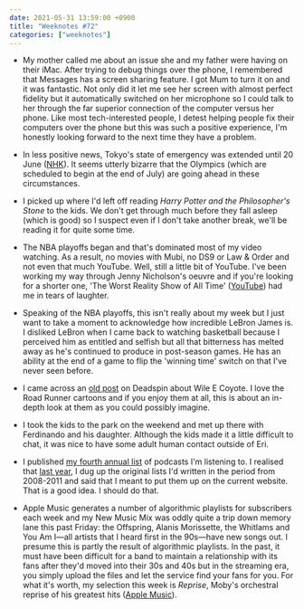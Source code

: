 ```yaml
---
date: 2021-05-31 13:59:00 +0900
title: "Weeknotes #72"
categories: ["weeknotes"]
---
```


- My mother called me about an issue she and my father were having on their iMac. After trying to debug things over the phone, I remembered that Messages has a screen sharing feature. I got Mum to turn it on and it was fantastic. Not only did it let me see her screen with almost perfect fidelity but it automatically switched on her microphone so I could talk to her through the far superior connection of the computer versus her phone. Like most tech-interested people, I detest helping people fix their computers over the phone but this was such a positive experience, I'm honestly looking forward to the next time they have a problem.

- In less positive news, Tokyo's state of emergency was extended until 20 June ([NHK](https://www3.nhk.or.jp/nhkworld/en/news/20210528_33/)). It seems utterly bizarre that the Olympics (which are scheduled to begin at the end of July) are going ahead in these circumstances.

- I picked up where I'd left off reading _Harry Potter and the Philosopher's Stone_ to the kids. We don't get through much before they fall asleep (which is good) so I suspect even if I don't take another break, we'll be reading it for quite some time.

- The NBA playoffs began and that's dominated most of my video watching. As a result, no movies with Mubi, no DS9 or Law & Order and not even that much YouTube. Well, still a little bit of YouTube. I've been working my way through Jenny Nicholson's oeuvre and if you're looking for a shorter one, 'The Worst Reality Show of All Time' ([YouTube](https://youtu.be/JKFgn6tNU6w)) had me in tears of laughter.

- Speaking of the NBA playoffs, this isn't really about my week but I just want to take a moment to acknowledge how incredible LeBron James is. I disliked LeBron when I came back to watching basketball because I perceived him as entitled and selfish but all that bitterness has melted away as he's continued to produce in post-season games. He has an ability at the end of a game to flip the 'winning time' switch on that I've never seen before.

- I came across an [old post](https://deadspin.com/how-wile-e-coyote-explains-the-world-1752248034) on Deadspin about Wile E Coyote. I love the Road Runner cartoons and if you enjoy them at all, this is about an in-depth look at them as you could possibly imagine.

- I took the kids to the park on the weekend and met up there with Ferdinando and his daughter. Although the kids made it a little difficult to chat, it was nice to have some adult human contact outside of Eri.

- I published [my fourth annual list](https://articles.inqk.net/2021/05/30/podcasts-spring-2021.html) of podcasts I'm listening to. I realised that [last year](https://updates.inqk.net/post/1590984240.html), I dug up the original lists I'd written in the period from 2008-2011 and said that I meant to put them up on the current website. That is a good idea. I should do that.

- Apple Music generates a number of algorithmic playlists for subscribers each week and my New Music Mix was oddly quite a trip down memory lane this past Friday: the Offspring, Alanis Morissette, the Whitlams and You Am I—all artists that I heard first in the 90s—have new songs out. I presume this is partly the result of algorithmic playlists. In the past, it must have been difficult for a band to maintain a relationship with its fans after they'd moved into their 30s and 40s but in the streaming era, you simply upload the files and let the service find your fans for you. For what it's worth, my selection this week is _Reprise_, Moby's orchestral reprise of his greatest hits ([Apple Music](https://music.apple.com/us/album/reprise/1557914502)).
